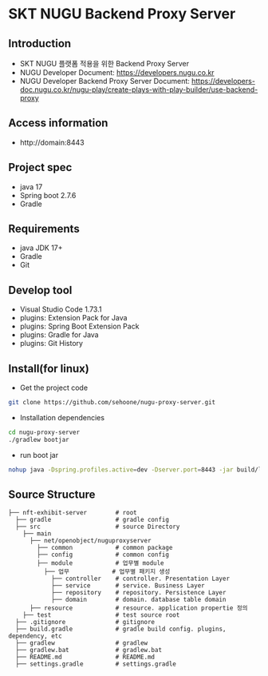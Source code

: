 
<h1>SKT NUGU Backend Proxy Server</h1>

## Introduction
- SKT NUGU 플랫폼 적용을 위한 Backend Proxy Server
- NUGU Developer Document: https://developers.nugu.co.kr
- NUGU Developer Backend Proxy Server Document: https://developers-doc.nugu.co.kr/nugu-play/create-plays-with-play-builder/use-backend-proxy

## Access information
- http://domain:8443

## Project spec
- java 17
- Spring boot 2.7.6
- Gradle

## Requirements
- java JDK 17+
- Gradle 
- Git

## Develop tool
- Visual Studio Code 1.73.1
- plugins: Extension Pack for Java
- plugins: Spring Boot Extension Pack
- plugins: Gradle for Java
- plugins: Git History

## Install(for linux)
- Get the project code
```sh
git clone https://github.com/sehoone/nugu-proxy-server.git
```
- Installation dependencies
```sh
cd nugu-proxy-server
./gradlew bootjar
```
- run boot jar
```sh
nohup java -Dspring.profiles.active=dev -Dserver.port=8443 -jar build/libs/nugu-proxy-server-0.0.1-SNAPSHOT.jar &
```

## Source Structure
```
├── nft-exhibit-server        # root
  ├── gradle                  # gradle config
  ├── src                     # source Directory
    ├── main
      ├── net/openobject/nuguproxyserver
        ├── common            # common package
        ├── config            # common config
        ├── module            # 업무별 module
          ├── 업무            # 업무별 패키지 생성
            ├── controller    # controller. Presentation Layer
            ├── service       # service. Business Layer
            ├── repository    # repository. Persistence Layer
            ├── domain        # domain. database table domain
      ├── resource            # resource. application propertie 정의
    ├── test                  # test source root
  ├── .gitignore              # gitignore
  ├── build.gradle            # gradle build config. plugins, dependency, etc
  ├── gradlew                 # gradlew
  ├── gradlew.bat             # gradlew.bat
  ├── README.md               # README.md
  ├── settings.gradle         # settings.gradle
```